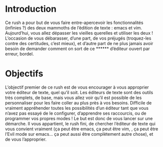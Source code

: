# Introduction

  Ce rush a pour but de vous faire entre-apercevoir les fonctionnalités (infinies ?) des
deux mammoths de l’édition de texte : emacs et vim.
Aujourd’hui, vous allez dépasser les vieilles querelles et utiliser les deux ! L’occasion
de vous débarasser, d’une part, de vos préjugés (troquez-les contre des certitudes, c’est
mieux), et d’autre part de ne plus jamais avoir besoin de demander comment on sort de
ce ****** d’éditeur ouvert par erreur, bordel.

# Objectifs

  L’objectif premier de ce rush est de vous encourager à vous approprier votre éditeur
de texte, quel qu’il soit. Les éditeurs de texte sont des outils très complets, de base, mais
vous allez voir qu’il est possible de les personnaliser pour les faire coller au plus près à
vos besoins.
Difficile de vraiment appréhender toutes les possibilités d’un éditeur tant que vous
n’avez pas essayé de le configurer, d’apprendre ses raccourcis, ou de programmer vos
propres modes !
Le but est donc de vous lancer sur une démarche. Il vous appartient, le rush fini, de
chercher l’éditeur de texte qui vous convient vraiment (ça peut être emacs, ça peut être
vim, , ça peut être l’Evil mode sur emacs... ça peut aussi être complètement autre chose),
et de vous l’approprier.
